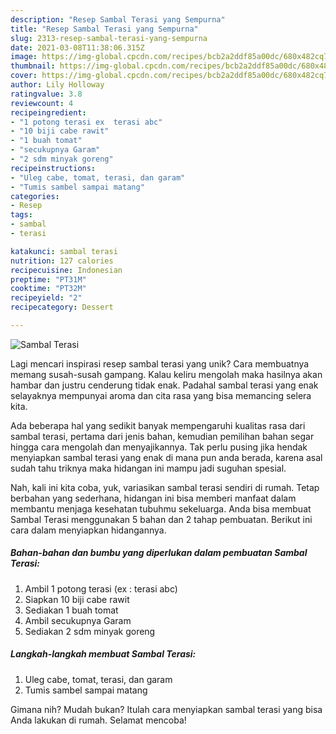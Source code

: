 ```yaml
---
description: "Resep Sambal Terasi yang Sempurna"
title: "Resep Sambal Terasi yang Sempurna"
slug: 2313-resep-sambal-terasi-yang-sempurna
date: 2021-03-08T11:38:06.315Z
image: https://img-global.cpcdn.com/recipes/bcb2a2ddf85a00dc/680x482cq70/sambal-terasi-foto-resep-utama.jpg
thumbnail: https://img-global.cpcdn.com/recipes/bcb2a2ddf85a00dc/680x482cq70/sambal-terasi-foto-resep-utama.jpg
cover: https://img-global.cpcdn.com/recipes/bcb2a2ddf85a00dc/680x482cq70/sambal-terasi-foto-resep-utama.jpg
author: Lily Holloway
ratingvalue: 3.8
reviewcount: 4
recipeingredient:
- "1 potong terasi ex  terasi abc"
- "10 biji cabe rawit"
- "1 buah tomat"
- "secukupnya Garam"
- "2 sdm minyak goreng"
recipeinstructions:
- "Uleg cabe, tomat, terasi, dan garam"
- "Tumis sambel sampai matang"
categories:
- Resep
tags:
- sambal
- terasi

katakunci: sambal terasi 
nutrition: 127 calories
recipecuisine: Indonesian
preptime: "PT31M"
cooktime: "PT32M"
recipeyield: "2"
recipecategory: Dessert

---
```



![Sambal Terasi](https://img-global.cpcdn.com/recipes/bcb2a2ddf85a00dc/680x482cq70/sambal-terasi-foto-resep-utama.jpg)

Lagi mencari inspirasi resep sambal terasi yang unik? Cara membuatnya memang susah-susah gampang. Kalau keliru mengolah maka hasilnya akan hambar dan justru cenderung tidak enak. Padahal sambal terasi yang enak selayaknya mempunyai aroma dan cita rasa yang bisa memancing selera kita.



Ada beberapa hal yang sedikit banyak mempengaruhi kualitas rasa dari sambal terasi, pertama dari jenis bahan, kemudian pemilihan bahan segar hingga cara mengolah dan menyajikannya. Tak perlu pusing jika hendak menyiapkan sambal terasi yang enak di mana pun anda berada, karena asal sudah tahu triknya maka hidangan ini mampu jadi suguhan spesial.


Nah, kali ini kita coba, yuk, variasikan sambal terasi sendiri di rumah. Tetap berbahan yang sederhana, hidangan ini bisa memberi manfaat dalam membantu menjaga kesehatan tubuhmu sekeluarga. Anda bisa membuat Sambal Terasi menggunakan 5 bahan dan 2 tahap pembuatan. Berikut ini cara dalam menyiapkan hidangannya.

<!--inarticleads1-->

##### Bahan-bahan dan bumbu yang diperlukan dalam pembuatan Sambal Terasi:

1. Ambil 1 potong terasi (ex : terasi abc)
1. Siapkan 10 biji cabe rawit
1. Sediakan 1 buah tomat
1. Ambil secukupnya Garam
1. Sediakan 2 sdm minyak goreng




<!--inarticleads2-->

##### Langkah-langkah membuat Sambal Terasi:

1. Uleg cabe, tomat, terasi, dan garam
1. Tumis sambel sampai matang




Gimana nih? Mudah bukan? Itulah cara menyiapkan sambal terasi yang bisa Anda lakukan di rumah. Selamat mencoba!
